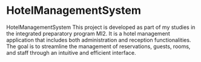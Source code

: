 # HotelManagementSystem
 HotelManagementSystem This project is developed as part of my studies in the integrated preparatory program MI2. It is a hotel management application that includes both administration and reception functionalities. The goal is to streamline the management of reservations, guests, rooms, and staff through an intuitive and efficient interface.
